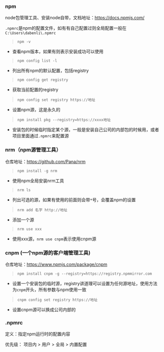 ### npm

node包管理工具、安装node自带，文档地址：https://docs.npmjs.com/

`.npmrc`是npm的配置文件，如有有自己配置过则全局配置一般在`C:\Users\dabenli\.npmrc`

> `npm -v`

* 查看npm版本，如果有则表示安装成功可以使用

> `npm config list -l`

* 列出所有npm的默认配置，包括registry

> `npm config get registry`

* 获取当前配置的registry

> `npm config set registry https://地址`

* 设置npm源，这是永久的

> `npm install pkg --registry=https://xxxx地址`

* 安装包的时候临时指定某个源，一般是安装自己公司的内部包的时候用，或者项目里面通过`.npmrc`来配置源



### nrm（npm源管理工具）

仓库地址：https://github.com/Pana/nrm

> `npm install -g nrm`

* 使用npm全局安装nrm工具

> `nrm ls`

* 列出可选的源，如果有使用的前面则会带`*`号，会覆盖npm的设置

> `nrm add 名字 http://地址`

* 添加一个源

> `nrm use xxx`

* 使用xxx源，`nrm use cnpm`表示使用cnpm源



### cnpm (一个npm源的客户端管理工具)

仓库地址：https://www.npmjs.com/package/cnpm

> `npm install cnpm -g --registry=https://registry.npmmirror.com`

* 设置一个安装包的临时源，registry讲道理可以设置为任何源地址，使用方法为`cnpm`开头，所有参数与npm使用一致

> `cnpm config set registry https://地址`

* 设置cnpm源可以换成公司内部的



### .npmrc

定义：指定npm运行时的配置内容

优先级： 项目内 > 用户 > 全局 > 内置配置

